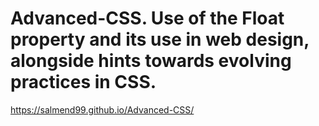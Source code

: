 # Advanced-CSS. Use of the Float property and its use in web design, alongside hints towards evolving practices in CSS.
https://salmend99.github.io/Advanced-CSS/
